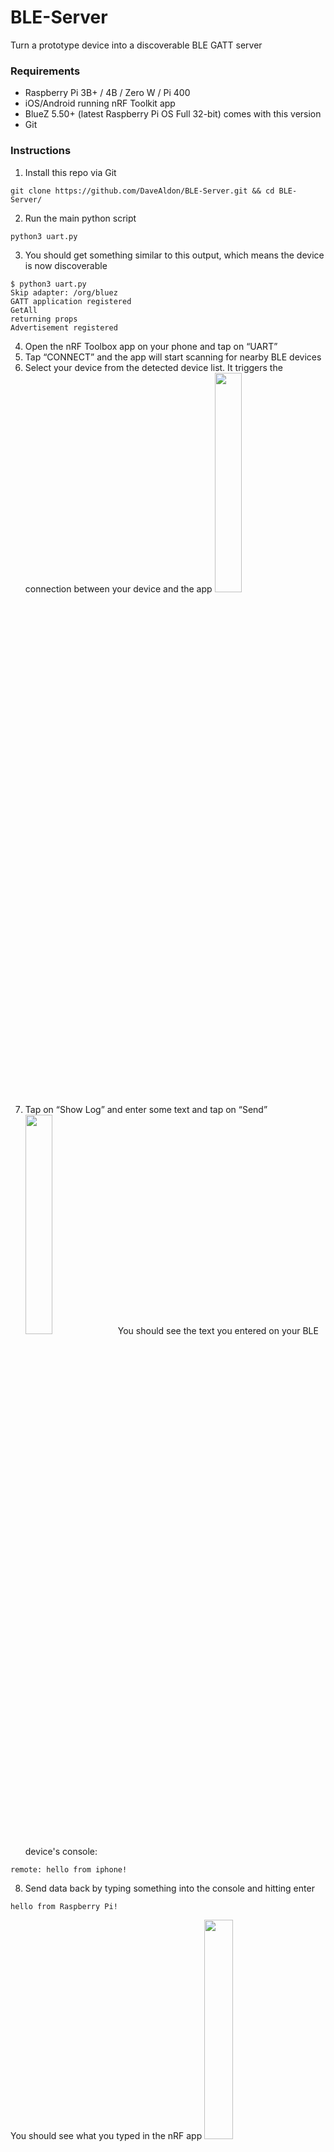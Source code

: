 # BLE-Server

Turn a prototype device into a discoverable BLE GATT server

### Requirements

- Raspberry Pi 3B+ / 4B / Zero W / Pi 400
- iOS/Android running nRF Toolkit app
- BlueZ 5.50+ (latest Raspberry Pi OS Full 32-bit) comes with this version
- Git

### Instructions

1. Install this repo via Git

```
git clone https://github.com/DaveAldon/BLE-Server.git && cd BLE-Server/
```

2. Run the main python script

```
python3 uart.py
```

3. You should get something similar to this output, which means the device is now discoverable

```
$ python3 uart.py
Skip adapter: /org/bluez
GATT application registered
GetAll
returning props
Advertisement registered
```

4. Open the nRF Toolbox app on your phone and tap on “UART”
5. Tap “CONNECT” and the app will start scanning for nearby BLE devices
6. Select your device from the detected device list. It triggers the connection between your device and the app
   <image width="30%" src="https://web.archive.org/web/20200724062734im_/https://scribles.net/wp-content/uploads/2019/03/nrf-toolbox-select-device-300x290.jpg">
7. Tap on “Show Log” and enter some text and tap on “Send”
   <image width="30%" src="https://web.archive.org/web/20200724062734im_/https://scribles.net/wp-content/uploads/2019/03/nrf-toolbox-hello-iphone.jpg">
   You should see the text you entered on your BLE device's console:

```
remote: hello from iphone!
```

8. Send data back by typing something into the console and hitting enter

```
hello from Raspberry Pi!
```

You should see what you typed in the nRF app
<image width="30%" src="https://web.archive.org/web/20200724062734im_/https://scribles.net/wp-content/uploads/2019/03/nrf-toolbox-hello-rpiJPG.jpg">

### Troubleshooting

Restart bluetooth service

```
sudo systemctl restart bluetooth.service
```

### Credit

Files and original instructions adapted from https://web.archive.org/web/20200724062734/https://scribles.net/creating-ble-gatt-server-uart-service-on-raspberry-pi/ because the original article's web server isn't guaranteed to be working, hence using an archive link
